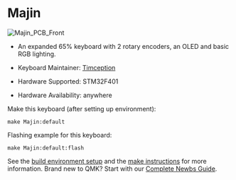 # Majin

![Majin_PCB_Front](https://user-images.githubusercontent.com/84595044/205833090-124ce578-96cc-4218-931a-383e41389654.png)


* An expanded 65% keyboard with 2 rotary encoders, an OLED and basic RGB lighting.

* Keyboard Maintainer: [Timception](https://instagram.com/keykraft)
* Hardware Supported: STM32F401
* Hardware Availability: anywhere

Make this keyboard (after setting up environment):

    make Majin:default

Flashing example for this keyboard:

    make Majin:default:flash

See the [build environment setup](https://docs.qmk.fm/#/getting_started_build_tools) and the [make instructions](https://docs.qmk.fm/#/getting_started_make_guide) for more information. Brand new to QMK? Start with our [Complete Newbs Guide](https://docs.qmk.fm/#/newbs).
